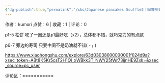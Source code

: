 ```yaml
---
{"dg-publish":true,"permalink":"/xhs/Japanese pancakes Souffle2｜咖喱咧美食城/","created":"2025-03-17T22:45:54.935+08:00","updated":"2025-03-17T22:46:12.927+08:00"}
---
```


作者：kumori
点赞：6   |   收藏：1   |   评论：0

p1-5 松饼 吃了一圈还是p1最好吃（x2），总体都不错，就巧克力的有点腻
	
p6-7 旁边的寿司 只要中间不是奶油就不错( ᵕ ᵕ̩̩ )

https://www.xiaohongshu.com/explore/63d03038000000001f024d9a?xsec_token=ABt8K5Kr5csT2H1Qi_xWBkk3T_NWY25tWr73ijnHE9Zxk=&xsec_source=pc_user

评论区：===========